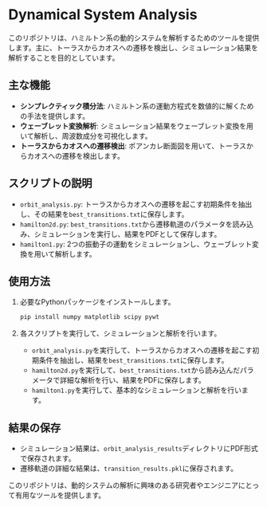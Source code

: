 # Dynamical System Analysis

このリポジトリは、ハミルトン系の動的システムを解析するためのツールを提供します。主に、トーラスからカオスへの遷移を検出し、シミュレーション結果を解析することを目的としています。

## 主な機能

- **シンプレクティック積分法**: ハミルトン系の運動方程式を数値的に解くための手法を提供します。
- **ウェーブレット変換解析**: シミュレーション結果をウェーブレット変換を用いて解析し、周波数成分を可視化します。
- **トーラスからカオスへの遷移検出**: ポアンカレ断面図を用いて、トーラスからカオスへの遷移を検出します。

## スクリプトの説明

- `orbit_analysis.py`: トーラスからカオスへの遷移を起こす初期条件を抽出し、その結果を`best_transitions.txt`に保存します。
- `hamilton2d.py`: `best_transitions.txt`から遷移軌道のパラメータを読み込み、シミュレーションを実行し、結果をPDFとして保存します。
- `hamilton1.py`: 2つの振動子の運動をシミュレーションし、ウェーブレット変換を用いて解析します。

## 使用方法

1. 必要なPythonパッケージをインストールします。
   ```bash
   pip install numpy matplotlib scipy pywt
   ```

2. 各スクリプトを実行して、シミュレーションと解析を行います。
   - `orbit_analysis.py`を実行して、トーラスからカオスへの遷移を起こす初期条件を抽出し、結果を`best_transitions.txt`に保存します。
   - `hamilton2d.py`を実行して、`best_transitions.txt`から読み込んだパラメータで詳細な解析を行い、結果をPDFに保存します。
   - `hamilton1.py`を実行して、基本的なシミュレーションと解析を行います。

## 結果の保存

- シミュレーション結果は、`orbit_analysis_results`ディレクトリにPDF形式で保存されます。
- 遷移軌道の詳細な結果は、`transition_results.pkl`に保存されます。

このリポジトリは、動的システムの解析に興味のある研究者やエンジニアにとって有用なツールを提供します。


